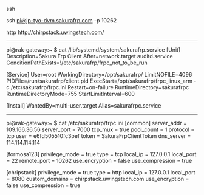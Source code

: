 

ssh

ssh pi@jp-tyo-dvm.sakurafrp.com -p 10262

http
http://chirpstack.uwingstech.com/

---
pi@rak-gateway:~ $ cat /lib/systemd/system/sakurafrp.service 
[Unit]
Description=Sakura Frp Client
After=network.target auditd.service
ConditionPathExists=!/etc/sakurafrp/frpc_not_to_be_run

[Service]
User=root
WorkingDirectory=/opt/sakurafrp/
LimitNOFILE=4096
PIDFile=/run/sakurafrp/client.pid
ExecStart=/opt/sakurafrp/frpc_linux_arm -c /etc/sakurafrp/frpc.ini
Restart=on-failure
RuntimeDirectory=sakurafrpc
RuntimeDirectoryMode=755
StartLimitInterval=600

[Install]
WantedBy=multi-user.target
Alias=sakurafrpc.service

---

pi@rak-gateway:~ $ cat /etc/sakurafrp/frpc.ini 
[common]
server_addr = 109.166.36.56
server_port = 7000
tcp_mux = true
pool_count = 1
protocol = tcp
user = e6fd505510fc3bef
token = SakuraFrpClientToken
dns_server = 114.114.114.114
 
[formosa123]
privilege_mode = true
type = tcp
local_ip = 127.0.0.1
local_port = 22
remote_port = 10262
use_encryption = false
use_compression = true
 
[chripstack]
privilege_mode = true
type = http
local_ip = 127.0.0.1
local_port = 8080
custom_domains = chirpstack.uwingstech.com
use_encryption = false
use_compression = true

